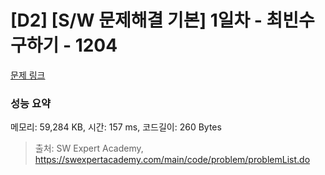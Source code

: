 # [D2] [S/W 문제해결 기본] 1일차 - 최빈수 구하기 - 1204 

[문제 링크](https://swexpertacademy.com/main/code/problem/problemDetail.do?contestProbId=AV13zo1KAAACFAYh) 

### 성능 요약

메모리: 59,284 KB, 시간: 157 ms, 코드길이: 260 Bytes



> 출처: SW Expert Academy, https://swexpertacademy.com/main/code/problem/problemList.do